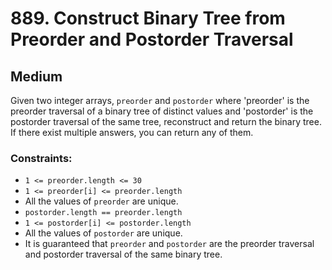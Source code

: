 # 889. Construct Binary Tree from Preorder and Postorder Traversal

## Medium

Given two integer arrays, `preorder` and `postorder` where 'preorder' is the preorder traversal of a binary tree of
distinct values and 'postorder' is the postorder traversal of the same tree, reconstruct and return the binary tree. If
there exist multiple answers, you can return any of them.

### Constraints:

- `1 <= preorder.length <= 30`
- `1 <= preorder[i] <= preorder.length`
- All the values of `preorder` are unique.
- `postorder.length == preorder.length`
- `1 <= postorder[i] <= postorder.length`
- All the values of `postorder` are unique.
- It is guaranteed that `preorder` and `postorder` are the preorder traversal and postorder traversal of the same binary
  tree.
